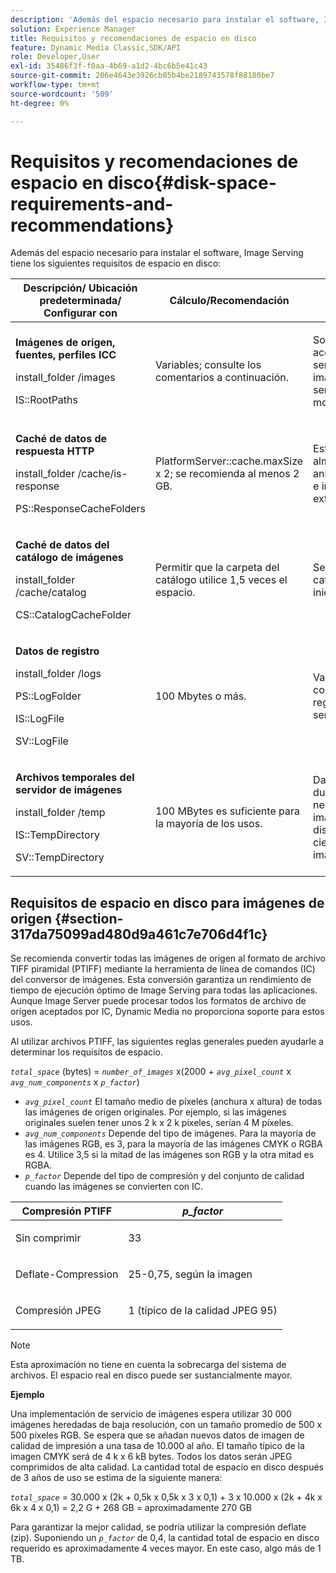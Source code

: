```yaml
---
description: 'Además del espacio necesario para instalar el software, Image Serving tiene los siguientes requisitos de espacio en disco '
solution: Experience Manager
title: Requisitos y recomendaciones de espacio en disco
feature: Dynamic Media Classic,SDK/API
role: Developer,User
exl-id: 35486f3f-f0aa-4b69-a1d2-4bc6b5e41c43
source-git-commit: 206e4643e3926cb85b4be2189743578f88180be7
workflow-type: tm+mt
source-wordcount: '509'
ht-degree: 0%

---
```


# Requisitos y recomendaciones de espacio en disco{#disk-space-requirements-and-recommendations}

Además del espacio necesario para instalar el software, Image Serving tiene los siguientes requisitos de espacio en disco:

<table id="table_0AE363AB76304F258A19E43500FE8423"> 
 <thead> 
  <tr> 
   <th class="entry"> <b>Descripción/ Ubicación predeterminada/ Configurar con</b> </th> 
   <th class="entry"> <b>Cálculo/Recomendación</b> </th> 
   <th class="entry"> <b>Comentarios</b> </th> 
  </tr> 
 </thead>
 <tbody> 
  <tr> 
   <td> <p><b>Imágenes de origen, fuentes, perfiles ICC</b> </p> <p> <span class="filepath"> <span class="varname"> install_folder  </span>/images  </span> <span class="codeph"></span> </p> <p> <span class="codeph"> IS::RootPaths  </span> </p> </td> 
   <td> <p>Variables; consulte los comentarios a continuación. </p> </td> 
   <td> <p>Solo debe ser accesible para el servidor de imágenes; los servidores nunca modifican los datos. </p> </td> 
  </tr> 
  <tr> 
   <td> <p><b>Caché de datos de respuesta HTTP</b> </p> <p> <span class="filepath"> <span class="varname"> install_folder  </span>/cache/is-response  </span> </p> <p> <span class="codeph"> PS::ResponseCacheFolders  </span> </p> </td> 
   <td> <p> <span class="codeph"> PlatformServer::cache.maxSize  </span> x 2; se recomienda al menos 2 GB. </p> </td> 
   <td> <p>Esta caché también almacena datos anidados/incrustados e imágenes de origen externas. </p> </td> 
  </tr> 
  <tr> 
   <td> <p><b>Caché de datos del catálogo de imágenes</b> </p> <p> <span class="filepath"> <span class="varname"> install_folder  </span>/cache/catalog  </span> </p> <p> <span class="codeph"> CS::CatalogCacheFolder  </span> </p> </td> 
   <td> <p>Permitir que la carpeta del catálogo utilice 1,5 veces el espacio. </p> </td> 
   <td> <p>Se rellena cuando los catálogos se cargan inicialmente. </p> </td> 
  </tr> 
  <tr> 
   <td> <p><b>Datos de registro</b> </p> <p> <span class="filepath"> <span class="varname"> install_folder  </span>/logs  </span> </p> <p> <span class="codeph"> PS::LogFolder  </span> </p> <p> <span class="codeph"> IS::LogFile  </span> </p> <p> <span class="codeph"> SV::LogFile  </span> </p> </td> 
   <td> <p>100 Mbytes o más. </p> </td> 
   <td> <p>Varía según la configuración de registro y el uso del servidor. </p> </td> 
  </tr> 
  <tr> 
   <td> <p><b>Archivos temporales del servidor de imágenes</b> </p> <p> <span class="filepath"> <span class="varname"> install_folder  </span>/temp  </span> </p> <p> <span class="codeph"> IS::TempDirectory  </span> </p> <p> <span class="codeph"> SV::TempDirectory  </span> </p> </td> 
   <td> <p>100 MBytes es suficiente para la mayoría de los usos. </p> </td> 
   <td> <p>Datos de corta duración; puede ser necesario para imágenes de origen distintas de PTIFF y ciertos formatos de imagen de respuesta. </p> </td> 
  </tr> 
 </tbody> 
</table>

## Requisitos de espacio en disco para imágenes de origen {#section-317da75099ad480d9a461c7e706d4f1c}

Se recomienda convertir todas las imágenes de origen al formato de archivo TIFF piramidal (PTIFF) mediante la herramienta de línea de comandos (IC) del conversor de imágenes. Esta conversión garantiza un rendimiento de tiempo de ejecución óptimo de Image Serving para todas las aplicaciones. Aunque Image Server puede procesar todos los formatos de archivo de origen aceptados por IC, Dynamic Media no proporciona soporte para estos usos.

Al utilizar archivos PTIFF, las siguientes reglas generales pueden ayudarle a determinar los requisitos de espacio.

*`total_space`* (bytes) =  *`number_of_images`* x(2000 +  *`avg_pixel_count`* x  *`avg_num_components`* x  *`p_factor`*)

* *`avg_pixel_count`* El tamaño medio de píxeles (anchura x altura) de todas las imágenes de origen originales. Por ejemplo, si las imágenes originales suelen tener unos 2 k x 2 k píxeles, serían 4 M píxeles.
* *`avg_num_components`* Depende del tipo de imágenes. Para la mayoría de las imágenes RGB, es 3, para la mayoría de las imágenes CMYK o RGBA es 4. Utilice 3,5 si la mitad de las imágenes son RGB y la otra mitad es RGBA.
* *`p_factor`* Depende del tipo de compresión y del conjunto de calidad cuando las imágenes se convierten con IC.

<table id="table_89995BECF30243569954819D07DA2A2F"> 
 <thead> 
  <tr> 
   <th class="entry"> <b>Compresión PTIFF</b> </th> 
   <th class="entry"> <b><i>p_factor</i></b> </th> 
  </tr> 
 </thead>
 <tbody> 
  <tr> 
   <td> <p>Sin comprimir </p> </td> 
   <td> <p> 33 </p> </td> 
  </tr> 
  <tr> 
   <td> <p>Deflate-Compression </p> </td> 
   <td> <p> 25-0,75, según la imagen </p> </td> 
  </tr> 
  <tr> 
   <td> <p>Compresión JPEG </p> </td> 
   <td> <p> 1 (típico de la calidad JPEG 95) </p> </td> 
  </tr> 
 </tbody> 
</table>

>[!NOTE]
>
>Esta aproximación no tiene en cuenta la sobrecarga del sistema de archivos. El espacio real en disco puede ser sustancialmente mayor.

**Ejemplo**

Una implementación de servicio de imágenes espera utilizar 30 000 imágenes heredadas de baja resolución, con un tamaño promedio de 500 x 500 píxeles RGB. Se espera que se añadan nuevos datos de imagen de calidad de impresión a una tasa de 10.000 al año. El tamaño típico de la imagen CMYK será de 4 k x 6 kB bytes. Todos los datos serán JPEG comprimidos de alta calidad. La cantidad total de espacio en disco después de 3 años de uso se estima de la siguiente manera:

*`total_space`* = 30.000 x (2k + 0,5k x 0,5k x 3 x 0,1) + 3 x 10.000 x (2k + 4k x 6k x 4 x 0,1) = 2,2 G + 268 GB = aproximadamente 270 GB

Para garantizar la mejor calidad, se podría utilizar la compresión deflate (zip). Suponiendo un *`p_factor`* de 0,4, la cantidad total de espacio en disco requerido es aproximadamente 4 veces mayor. En este caso, algo más de 1 TB.
